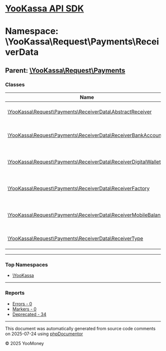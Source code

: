 # [YooKassa API SDK](../home.md)

# Namespace: \YooKassa\Request\Payments\ReceiverData

## Parent: [\YooKassa\Request\Payments](../namespaces/yookassa-request-payments.md)

### Classes

| Name | Summary |
| ---- | ------- |
| [\YooKassa\Request\Payments\ReceiverData\AbstractReceiver](../classes/YooKassa-Request-Payments-ReceiverData-AbstractReceiver.md) | Класс, представляющий модель Receiver. |
| [\YooKassa\Request\Payments\ReceiverData\ReceiverBankAccount](../classes/YooKassa-Request-Payments-ReceiverData-ReceiverBankAccount.md) | Класс, представляющий модель ReceiverBankAccount. |
| [\YooKassa\Request\Payments\ReceiverData\ReceiverDigitalWallet](../classes/YooKassa-Request-Payments-ReceiverData-ReceiverDigitalWallet.md) | Класс, представляющий модель ReceiverDigitalWallet. |
| [\YooKassa\Request\Payments\ReceiverData\ReceiverFactory](../classes/YooKassa-Request-Payments-ReceiverData-ReceiverFactory.md) | Класс, представляющий модель ReceiverFactory. |
| [\YooKassa\Request\Payments\ReceiverData\ReceiverMobileBalance](../classes/YooKassa-Request-Payments-ReceiverData-ReceiverMobileBalance.md) | Класс, представляющий модель ReceiverMobileBalance. |
| [\YooKassa\Request\Payments\ReceiverData\ReceiverType](../classes/YooKassa-Request-Payments-ReceiverData-ReceiverType.md) | Класс, представляющий модель ReceiverType. |

---

### Top Namespaces

* [\YooKassa](../namespaces/yookassa.md)

---

### Reports
* [Errors - 0](../reports/errors.md)
* [Markers - 0](../reports/markers.md)
* [Deprecated - 34](../reports/deprecated.md)

---

This document was automatically generated from source code comments on 2025-07-24 using [phpDocumentor](http://www.phpdoc.org/)

&copy; 2025 YooMoney